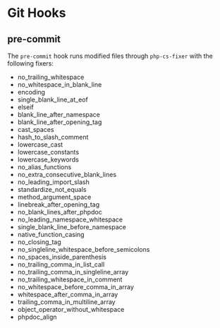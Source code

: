 # Git Hooks

## pre-commit

The ```pre-commit``` hook runs modified files through ```php-cs-fixer``` with the following fixers:

* no_trailing_whitespace
* no_whitespace_in_blank_line
* encoding
* single_blank_line_at_eof
* elseif
* blank_line_after_namespace
* blank_line_after_opening_tag
* cast_spaces
* hash_to_slash_comment
* lowercase_cast
* lowercase_constants
* lowercase_keywords
* no_alias_functions
* no_extra_consecutive_blank_lines
* no_leading_import_slash
* standardize_not_equals
* method_argument_space
* linebreak_after_opening_tag
* no_blank_lines_after_phpdoc
* no_leading_namespace_whitespace
* single_blank_line_before_namespace
* native_function_casing
* no_closing_tag
* no_singleline_whitespace_before_semicolons
* no_spaces_inside_parenthesis
* no_trailing_comma_in_list_call
* no_trailing_comma_in_singleline_array
* no_trailing_whitespace_in_comment
* no_whitespace_before_comma_in_array
* whitespace_after_comma_in_array
* trailing_comma_in_multiline_array
* object_operator_without_whitespace
* phpdoc_align
